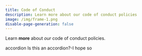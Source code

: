 ```yaml
---
title: Code of Conduct
description: Learn more about our code of conduct policies
image: /img/frame-1.png
disable-page-generation: false
---
```

Learn **more** about *our* code of conduct policies.

accordion Is this an accordion?-I hope so
